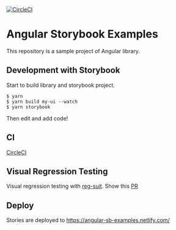 [![CircleCI](https://circleci.com/gh/ukyo/angular-sb-examples.svg?style=svg)](https://circleci.com/gh/ukyo/angular-sb-examples)

# Angular Storybook Examples

This repository is a sample project of Angular library.

## Development with Storybook

Start to build library and storybook project.

```
$ yarn
$ yarn build my-ui --watch
$ yarn storybook 
```

Then edit and add code!

## CI

[CircleCI](https://circleci.com)

## Visual Regression Testing

Visual regression testing with [reg-suit](https://reg-viz.github.io/reg-suit). Show this [PR](https://github.com/ukyo/angular-sb-examples/pull/2)

## Deploy

Stories are deployed to https://angular-sb-examples.netlify.com/
